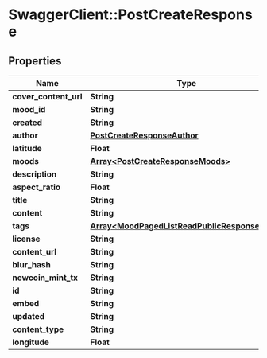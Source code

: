 # SwaggerClient::PostCreateResponse

## Properties
Name | Type | Description | Notes
------------ | ------------- | ------------- | -------------
**cover_content_url** | **String** |  | [optional] 
**mood_id** | **String** |  | [optional] 
**created** | **String** |  | [optional] 
**author** | [**PostCreateResponseAuthor**](PostCreateResponseAuthor.md) |  | [optional] 
**latitude** | **Float** |  | [optional] 
**moods** | [**Array&lt;PostCreateResponseMoods&gt;**](PostCreateResponseMoods.md) |  | [optional] 
**description** | **String** |  | [optional] 
**aspect_ratio** | **Float** |  | [optional] 
**title** | **String** |  | [optional] 
**content** | **String** |  | [optional] 
**tags** | [**Array&lt;MoodPagedListReadPublicResponseTags&gt;**](MoodPagedListReadPublicResponseTags.md) |  | [optional] 
**license** | **String** |  | [optional] 
**content_url** | **String** |  | [optional] 
**blur_hash** | **String** |  | [optional] 
**newcoin_mint_tx** | **String** |  | [optional] 
**id** | **String** |  | [optional] 
**embed** | **String** |  | [optional] 
**updated** | **String** |  | [optional] 
**content_type** | **String** |  | [optional] 
**longitude** | **Float** |  | [optional] 


